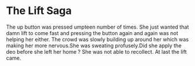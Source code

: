 # The Lift Saga

The up button was pressed umpteen number of times. She just wanted that damn lift to come fast and pressing the button again and again was not helping her either. The crowd was slowly building up around her which was making her more nervous.She was sweating profusely.Did she apply the deo before she left her home ? She was not able to recollect. At last the lift came.